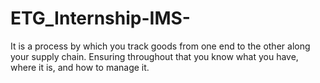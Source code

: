 # ETG_Internship-IMS-
It is a process by which you track goods from one end to the other along your supply chain. Ensuring throughout that you know what you have, where it is, and how to manage it.
